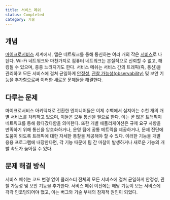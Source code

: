 ```yaml
---
title: 서비스 메쉬
status: Completed
category: 기술
---
```


## 개념

[마이크로서비스](/ko/microservices/) 세계에서, 앱은 네트워크를 통해 통신하는 여러 개의 작은 [서비스](/service/)로 나뉜다. Wi-Fi 네트워크와 마찬가지로 컴퓨터 네트워크는 본질적으로 신뢰할 수 없고, 해킹될 수 있으며, 종종 느려지기도 한다. 서비스 메쉬는 서비스 간의 트래픽(즉, 통신)을 관리하고 모든 서비스에 걸쳐 균일하게 [안정성](/reliability/), [관찰 가능성(observability)](/observability/) 및 보안 기능을 추가함으로써 이러한 새로운 문제들을 해결한다.

## 다루는 문제

마이크로서비스 아키텍처로 전환한 엔지니어들은 이제 수백에서 심지어는 수천 개의 개별 서비스를 처리하고 있으며, 이들은 모두 통신을 필요로 한다. 이는 곧 많은 트래픽이 네트워크를 통해 왔다갔다함을 의미한다. 또한 개별 애플리케이션은 규제 요구 사항을 만족하기 위해 통신을 암호화하거나, 운영 팀에 공통 메트릭을 제공하거나, 문제 진단에 도움이 되도록 트래픽에 대한 자세한 통찰을 제공해야 할 수 있다. 이러한 기능을 개별 응용 프로그램에 내장한다면, 각 기능 때문에 팀 간 마찰이 발생하거나 새로운 기능의 개발 속도가 늦어질 수 있다.

## 문제 해결 방식

서비스 메쉬는 코드 변경 없이 클러스터 전체의 모든 서비스에 걸쳐 균일하게 안정성, 관찰 가능성 및 보안 기능을 추가한다. 서비스 메쉬 이전에는 해당 기능이 모든 서비스에 각각 인코딩되어야 했고, 이는 버그와 기술 부채의 잠재적 원인이 되었다.
